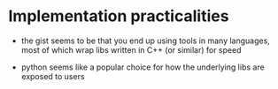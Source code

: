 # Implementation practicalities

* the gist seems to be that you end up using tools in many languages, most of which wrap libs written in C++ (or similar) for speed

* python seems like a popular choice for how the underlying libs are exposed to users
